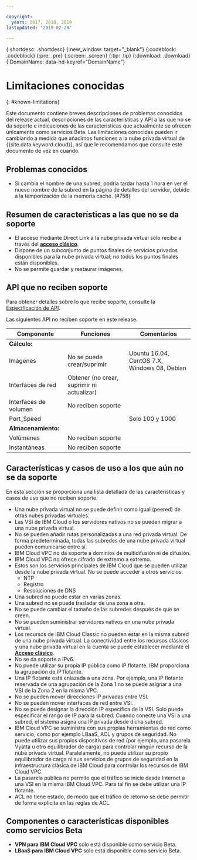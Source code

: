 ```yaml
---

copyright:
  years: 2017, 2018, 2019
lastupdated: "2019-02-20"

---
```


{:shortdesc: .shortdesc}
{:new_window: target="_blank"}
{:codeblock: .codeblock}
{:pre: .pre}
{:screen: .screen}
{:tip: .tip}
{:download: .download}
{:DomainName: data-hd-keyref="DomainName"}

# Limitaciones conocidas
{: #known-limitations}

Este documento contiene breves descripciones de problemas conocidos del release actual, descripciones de las características y API a las que no se da soporte e indicaciones de las características que actualmente se ofrecen únicamente como servicios Beta. Las limitaciones conocidas pueden ir cambiando a medida que añadimos funciones a la nube privada virtual de {{site.data.keyword.cloud}}, así que le recomendamos que consulte este documento de vez en cuando. 

## Problemas conocidos

* Si cambia el nombre de una subred, podría tardar hasta 1 hora en ver el nuevo nombre de la subred en la página de detalles del servidor, debido a la temporización de la memoria caché. (#758)

## Resumen de características a las que no se da soporte

* El acceso mediante Direct Link a la nube privada virtual solo recibe a través del [**acceso clásico**](/docs/infrastructure/vpc/classic-access.html).
* Dispone de un subconjunto de puntos finales de servicios privados disponibles para la nube privada virtual; no todos los puntos finales están disponibles. 
* No se permite guardar y restaurar imágenes.

## API que no reciben soporte

Para obtener detalles sobre lo que recibe soporte, consulte la [Especificación de API](https://{DomainName}/apidocs/rias).

Las siguientes API no reciben soporte en este release.

| Componente | Funciones | Comentarios |
|------|------|--------|
| **Cálculo:** |   |   |
| Imágenes | No se puede crear/suprimir | Ubuntu 16.04, CentOS 7.X, Windows 08, Debian|
| Interfaces de red | Obtener (no crear, suprimir ni actualizar) | |
| Interfaces de volumen | No reciben soporte |   |
| Port_Speed | | Solo 100 y 1000 |
| **Almacenamiento:** |   |   |
| Volúmenes | No reciben soporte |   |
| Instantáneas | No reciben soporte |  |

## Características y casos de uso a los que aún no se da soporte

En esta sección se proporciona una lista detallada de las características y casos de uso que no reciben soporte. 

* Una nube privada virtual no se puede definir como igual (peered) de otras nubes privadas virtuales.
* Las VSI de IBM Cloud o los servidores nativos no se pueden migrar a una nube privada virtual.
* No se pueden añadir rutas personalizadas a una red privada virtual. De forma predeterminada, todas las subredes de una nube privada virtual pueden comunicarse entre sí.
* IBM Cloud VPC no da soporte a dominios de multidifusión ni de difusión.
* IBM Cloud VPC no ofrece cifrado de extremo a extremo. 
* Estos son los servicios principales de IBM Cloud que se pueden utilizar desde la nube privada virtual. No se puede acceder a otros servicios. 
  * NTP
  * Registro
  * Resoluciones de DNS
* Una subred no puede estar en varias zonas.
* Una subred no se puede trasladar de una zona a otra.
* No se puede cambiar el tamaño de las subredes después de que se creen.
* No se pueden suministrar servidores nativos en una nube privada virtual.
* Los recursos de IBM Cloud Classic no pueden estar en la misma subred de una nube privada virtual. La conectividad entre los recursos clásicos y una nube privada virtual en la cuenta se puede establecer mediante el [**Acceso clásico**](/docs/infrastructure/vpc/classic-access.html).
* No se da soporte a IPv6.
* No puede utilizar su propia IP pública como IP flotante. IBM proporciona la agrupación de IP flotante.
* Una IP flotante está enlazada a una zona. Por ejemplo, una IP flotante reservada de una agrupación de la Zona 1 no se puede asignar a una VSI de la Zona 2 en la misma VPC.
* No se pueden mover direcciones IP privadas entre VSI.
* No se pueden mover interfaces de red entre VSI.
* No se puede designar la dirección IP específica de la VSI. Solo puede especificar el rango de IP para la subred. Cuando conecte una VSI a una subred, el sistema asigna una IP privada desde dicha subred.
* IBM Cloud VPC se suministra con sus propias herramientas de red como servicio, como por ejemplo LBaaS, ACL y grupos de seguridad. No puede utilizar sus propios dispositivos de red (por ejemplo, una pasarela Vyatta u otro equilibrador de carga) para controlar ningún recurso de la nube privada virtual. Paralelamente, no puede utilizar su propio equilibrador de carga ni sus servicios de grupos de seguridad en la infraestructura clásica de IBM Cloud para controlar los recursos de IBM Cloud VPC.
* La pasarela pública no permite que el tráfico se inicie desde Internet a una VSI en la misma IBM Cloud VPC. Para tal fin se debe utilizar una IP flotante.
* ACL no tiene estado, de modo que el tráfico de retorno se debe permitir de forma explícita en las reglas de ACL.

## Componentes o características disponibles como servicios Beta

* **VPN para IBM Cloud VPC** solo está disponible como servicio Beta.
* **LBaaS para IBM Cloud VPC** solo está disponible como servicio Beta.
